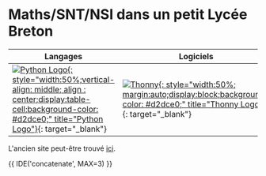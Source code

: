 # Maths/SNT/NSI dans un petit Lycée Breton


<div id="parent_canvas">
<canvas id = "canvas" width = "500" height = "300">

</canvas>
<script src ="canvas.js">
</script>
</div>

| Langages | Logiciels | Tutoriels |  |
| --- | --- | --- | --- |
| [![Python Logo](https://www.python.org/static/img/python-logo.png){: style="width:50%;vertical-align: middle; align : center;display:table-cell;background-color: #d2dce0;" title="Python Logo"}](https://www.python.org/){: target="_blank"} | [![Thonny](https://user-images.githubusercontent.com/1057839/104211453-61c0f400-5434-11eb-8f52-c61c616578da.png){: style="width:50%; margin:auto;display:block;background-color: #d2dce0;" title="Thonny Logo"}](https://thonny.org/){: target="_blank"}  | r | r |



L'ancien site peut-être trouvé [ici](https://old.zonensi.fr).



{{ IDE('concatenate', MAX=3) }}




